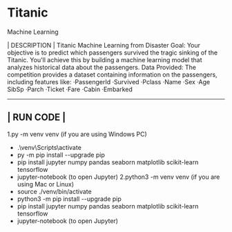 # Titanic
Machine Learning

| DESCRIPTION |
Titanic Machine Learning from Disaster Goal:
Your objective is to predict which passengers survived the tragic sinking of the Titanic. You'll achieve this by building a machine learning model that analyzes historical data about the passengers.
Data Provided:
The competition provides a dataset containing information on the passengers, including features like:
·PassengerId ·Survived ·Pclass ·Name ·Sex ·Age SibSp ·Parch ·Ticket ·Fare ·Cabin ·Embarked







------------------------------------------------------------------------------------------------------------------------------------------------------
|                                                            RUN CODE                                                                                |
------------------------------------------------------------------------------------------------------------------------------------------------------
1.py -m venv venv (if you are using Windows PC)
  - .\venv\Scripts\activate
  - py -m pip install --upgrade pip
  - pip install jupyter numpy pandas seaborn matplotlib scikit-learn tensorflow
  - jupyter-notebook (to open Jupyter)
2.python3 -m venv venv (if you are using Mac or Linux)
  - source ./venv/bin/activate
  - python3 -m pip install --upgrade pip
  - pip install jupyter numpy pandas seaborn matplotlib scikit-learn tensorflow
  - jupyter-notebook (to open Jupyter)





